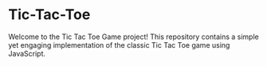 # Tic-Tac-Toe
Welcome to the Tic Tac Toe Game project! This repository contains a simple yet engaging implementation of the classic Tic Tac Toe game using JavaScript.
